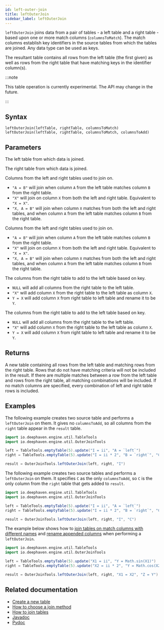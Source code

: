 ```yaml
---
id: left-outer-join
title: leftOuterJoin
sidebar_label: leftOuterJoin
---
```


`leftOuterJoin` joins data from a pair of tables - a left table and a right table - based upon one or more match columns (`columnsToMatch`). The match columns establish key identifiers in the source tables from which the tables are joined. Any data type can be used as keys.

The resultant table contains all rows from the left table (the first given) as well as rows from the right table that have matching keys in the identifier column(s).

:::note

This table operation is currently experimental. The API may change in the future.

:::

## Syntax

```
leftOuterJoin(leftTable, rightTable, columnsToMatch)
leftOuterJoin(leftTable, rightTable, columnsToMatch, columnsToAdd)
```

## Parameters

<ParamTable>
<Param name="leftTable" type="Table">

The left table from which data is joined.

</Param>
<Param name="rightTable" type="Table">

The right table from which data is joined.

</Param>
<Param name="columnsToMatch" type="String">

Columns from the left and right tables used to join on.

- `"A = B"` will join when column `A` from the left table matches column `B` from the right table.
- `"X"` will join on column `X` from both the left and right table. Equivalent to `"X = X"`.
- `"X, A = B"` will join when column `X` matches from both the left and right tables, and when column `A` from the left table matches column `B` from the right table.

</Param>
<Param name="columnsToMatch" type="Collection<String>">

Columns from the left and right tables used to join on.

- `"A = B"` will join when column `A` from the left table matches column `B` from the right table.
- `"X"` will join on column `X` from both the left and right table. Equivalent to `"X = X"`.
- `"X, A = B"` will join when column `X` matches from both the left and right tables, and when column `A` from the left table matches column `B` from the right table.

</Param>
<Param name="columnsToAdd" type="String">

The columns from the right table to add to the left table based on key.

- `NULL` will add all columns from the right table to the left table.
- `"X"` will add column `X` from the right table to the left table as column `X`.
- `Y = X` will add column `X` from right table to left table and rename it to be `Y`.

</Param>
<Param name="columnsToAdd" type="Collection<String>">

The columns from the right table to add to the left table based on key.

- `NULL` will add all columns from the right table to the left table.
- `"X"` will add column `X` from the right table to the left table as column `X`.
- `Y = X` will add column `X` from right table to left table and rename it to be `Y`.

</Param>
</ParamTable>

## Returns

A new table containing all rows from the left table and matching rows from the right table. Rows that do not have matching criteria will not be included in the result. If there are multiple matches between a row from the left table and rows from the right table, all matching combinations will be included. If no match columns are specified, every combination of left and right table rows is included.

## Examples

The following example creates two source table and performs a `leftOuterJoin` on them. It gives no `columnsToAdd`, so all columns from the `right` table appear in the `result` table.

```groovy order=left,right,result
import io.deephaven.engine.util.TableTools
import io.deephaven.engine.util.OuterJoinTools

left = TableTools.emptyTable(5).update("I = ii", "A = `left`")
right = TableTools.emptyTable(5).update("I = ii * 2", "B = `right`", "C = Math.sin(I)")

result = OuterJoinTools.leftOuterJoin(left, right, "I")
```

The following example creates two source tables and performs a `leftOuterJoin` on them. It specifies `C` as the only `columnsToAdd`, so `C` is the only column from the `right` table that gets added to `result`.

```groovy order=left,right,result
import io.deephaven.engine.util.TableTools
import io.deephaven.engine.util.OuterJoinTools

left = TableTools.emptyTable(5).update("I = ii", "A = `left`")
right = TableTools.emptyTable(5).update("I = ii * 2", "B = `right`", "C = Math.sin(I)")

result = OuterJoinTools.leftOuterJoin(left, right, "I", "C")
```

The example below shows how to [join tables on match columns with different names](../../../how-to-guides/joins-overview.md#match-columns-with-different-names) and [rename appended columns](../../../how-to-guides/joins-overview.md#rename-appended-columns) when performing a `leftOuterJoin`.

```groovy order=left,right,result
import io.deephaven.engine.util.TableTools
import io.deephaven.engine.util.OuterJoinTools

left = TableTools.emptyTable(5).update("X1 = ii", "Y = Math.sin(X1)")
right = TableTools.emptyTable(5).update("X2 = ii * 2", "Y = Math.cos(X2)")

result = OuterJoinTools.leftOuterJoin(left, right, "X1 = X2", "Z = Y")
```

## Related documentation

- [Create a new table](../../../how-to-guides/new-table.md)
- [How to choose a join method](../../../conceptual/choose-joins.md)
- [How to join tables](../../../how-to-guides/joins-overview.md)
- [Javadoc](<https://deephaven.io/core/javadoc/io/deephaven/engine/util/OuterJoinTools.html#leftOuterJoin(io.deephaven.engine.table.Table,io.deephaven.engine.table.Table,java.util.Collection)>)
- [Pydoc](https://deephaven.io/core/pydoc/code/deephaven.experimental.outer_joins.html#deephaven.experimental.outer_joins.full_outer_join)
